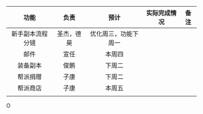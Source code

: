 |       功能       |    负责    |         预计         | 实际完成情况 | 备注 |
| :--------------: | :--------: | :------------------: | :----------: | :--: |
| 新手副本流程分镜 | 圣杰，德昊 | 优化周三，功能下周一 |              |      |
|       邮件       |    宣任    |        本周四        |              |      |
|     装备副本     |    俊鹏    |        下周二        |              |      |
|     帮派捐赠     |    子康    |        下周二        |              |      |
|     帮派商店     |    子康    |        本周五        |              |      |
|                  |            |                      |              |      |

O